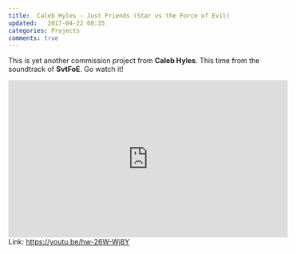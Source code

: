 ```yaml
---
title:  Caleb Hyles - Just Friends (Star vs the Force of Evil)
updated:   2017-04-22 08:35
categories: Projects
comments: true
---
```


This is yet another commission project from **Caleb Hyles**. This time from the soundtrack of **SvtFoE**. Go watch it!

<iframe width="560" height="315" src="https://www.youtube.com/embed/hw-26W-Wj8Y" frameborder="0" allowfullscreen></iframe>
Link: <a href="https://youtu.be/hw-26W-Wj8Y">https://youtu.be/hw-26W-Wj8Y</a>

